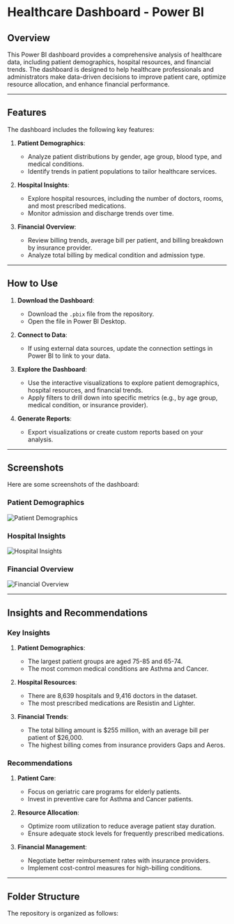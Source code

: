 # Healthcare Dashboard - Power BI

## Overview
This Power BI dashboard provides a comprehensive analysis of healthcare data, including patient demographics, hospital resources, and financial trends. The dashboard is designed to help healthcare professionals and administrators make data-driven decisions to improve patient care, optimize resource allocation, and enhance financial performance.

---

## Features
The dashboard includes the following key features:
1. **Patient Demographics**:
   - Analyze patient distributions by gender, age group, blood type, and medical conditions.
   - Identify trends in patient populations to tailor healthcare services.

2. **Hospital Insights**:
   - Explore hospital resources, including the number of doctors, rooms, and most prescribed medications.
   - Monitor admission and discharge trends over time.

3. **Financial Overview**:
   - Review billing trends, average bill per patient, and billing breakdown by insurance provider.
   - Analyze total billing by medical condition and admission type.

---

## How to Use
1. **Download the Dashboard**:
   - Download the `.pbix` file from the repository.
   - Open the file in Power BI Desktop.

2. **Connect to Data**:
   - If using external data sources, update the connection settings in Power BI to link to your data.

3. **Explore the Dashboard**:
   - Use the interactive visualizations to explore patient demographics, hospital resources, and financial trends.
   - Apply filters to drill down into specific metrics (e.g., by age group, medical condition, or insurance provider).

4. **Generate Reports**:
   - Export visualizations or create custom reports based on your analysis.

---

## Screenshots
Here are some screenshots of the dashboard:

### Patient Demographics
![Patient Demographics](Images/patient_demographics.png)

### Hospital Insights
![Hospital Insights](Images/hospital_insights.png)

### Financial Overview
![Financial Overview](Images/financial_overview.png)

---

## Insights and Recommendations
### Key Insights
1. **Patient Demographics**:
   - The largest patient groups are aged 75-85 and 65-74.
   - The most common medical conditions are Asthma and Cancer.

2. **Hospital Resources**:
   - There are 8,639 hospitals and 9,416 doctors in the dataset.
   - The most prescribed medications are Resistin and Lighter.

3. **Financial Trends**:
   - The total billing amount is $255 million, with an average bill per patient of $26,000.
   - The highest billing comes from insurance providers Gaps and Aeros.

### Recommendations
1. **Patient Care**:
   - Focus on geriatric care programs for elderly patients.
   - Invest in preventive care for Asthma and Cancer patients.

2. **Resource Allocation**:
   - Optimize room utilization to reduce average patient stay duration.
   - Ensure adequate stock levels for frequently prescribed medications.

3. **Financial Management**:
   - Negotiate better reimbursement rates with insurance providers.
   - Implement cost-control measures for high-billing conditions.

---

## Folder Structure
The repository is organized as follows:
